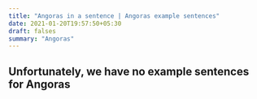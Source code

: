 ```yaml
---
title: "Angoras in a sentence | Angoras example sentences"
date: 2021-01-20T19:57:50+05:30
draft: falses
summary: "Angoras"
---
```

## Unfortunately, we have no example sentences for Angoras                 
